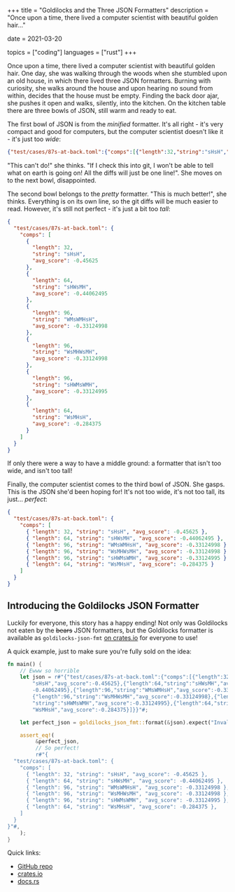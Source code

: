 +++
title = "Goldilocks and the Three JSON Formatters"
description = "Once upon a time, there lived a computer scientist with beautiful golden hair..."

date = 2021-03-20

topics = ["coding"]
languages = ["rust"]
+++

Once upon a time, there lived a computer scientist with beautiful golden hair.  One day, she was
walking through the woods when she stumbled upon an old house, in which there lived three JSON
formatters.  Burning with curiosity, she walks around the house and upon hearing no sound from
within, decides that the house must be empty.  Finding the back door ajar, she pushes it open and
walks, silently, into the kitchen. On the kitchen table there are three bowls of JSON, still warm
and ready to eat.

The first bowl of JSON is from the _minified_ formatter.  It's all right - it's very compact and
good for computers, but the computer scientist doesn't like it - it's just too _wide_:

```json
{"test/cases/87s-at-back.toml":{"comps":[{"length":32,"string":"sHsH","avg_score":-0.45625},{"length":64,"string":"sHWsMH","avg_score":-0.44062495},{"length":96,"string":"WMsWMHsH","avg_score":-0.33124998},{"length":96,"string":"WsMHWsMH","avg_score":-0.33124998},{"length":96,"string":"sHWMsWMH","avg_score":-0.33124995},{"length":64,"string":"WsMHsH","avg_score":-0.284375}]}} "oh look you actually scrolled to the end! That's very nice of you, so here's a star: ⭐"
```

"This can't do!" she thinks.  "If I check this into git, I won't be able to tell what on earth is
going on!  All the diffs will just be one line!".  She moves on to the next bowl, disappointed.

The second bowl belongs to the _pretty_ formatter.  "This is much better!", she thinks.  Everything
is on its own line, so the git diffs will be much easier to read.  However, it's still not perfect
\- it's just a bit too _tall_:

```json
{
  "test/cases/87s-at-back.toml": {
    "comps": [
      {
        "length": 32,
        "string": "sHsH",
        "avg_score": -0.45625
      },
      {
        "length": 64,
        "string": "sHWsMH",
        "avg_score": -0.44062495
      },
      {
        "length": 96,
        "string": "WMsWMHsH",
        "avg_score": -0.33124998
      },
      {
        "length": 96,
        "string": "WsMHWsMH",
        "avg_score": -0.33124998
      },
      {
        "length": 96,
        "string": "sHWMsWMH",
        "avg_score": -0.33124995
      },
      {
        "length": 64,
        "string": "WsMHsH",
        "avg_score": -0.284375
      }
    ]
  }
}
```

If only there were a way to have a middle ground: a formatter that isn't too wide, and isn't too
tall!

Finally, the computer scientist comes to the third bowl of JSON.  She gasps.  This is the JSON
she'd been hoping for!  It's not too wide, it's not too tall, its just... _perfect_:

```json
{
  "test/cases/87s-at-back.toml": {
    "comps": [
      { "length": 32, "string": "sHsH", "avg_score": -0.45625 },
      { "length": 64, "string": "sHWsMH", "avg_score": -0.44062495 },
      { "length": 96, "string": "WMsWMHsH", "avg_score": -0.33124998 },
      { "length": 96, "string": "WsMHWsMH", "avg_score": -0.33124998 },
      { "length": 96, "string": "sHWMsWMH", "avg_score": -0.33124995 },
      { "length": 64, "string": "WsMHsH", "avg_score": -0.284375 }
    ]
  }
}
```

## Introducing the Goldilocks JSON Formatter

Luckily for everyone, this story has a happy ending!  Not only was Goldilocks not eaten by the
~~bears~~ JSON formatters, but the Goldilocks formatter is available as `goldilocks-json-fmt` [on
crates.io](https://crates.io/crates/goldilocks-json-fmt) for everyone to use!

A quick example, just to make sure you're fully sold on the idea:

```rust
fn main() {
    // Ewww so horrible
    let json = r#"{"test/cases/87s-at-back.toml":{"comps":[{"length":32,"string":
        "sHsH","avg_score":-0.45625},{"length":64,"string":"sHWsMH","avg_score":
        -0.44062495},{"length":96,"string":"WMsWMHsH","avg_score":-0.33124998},
        {"length":96,"string":"WsMHWsMH","avg_score":-0.33124998},{"length":96,
        "string":"sHWMsWMH","avg_score":-0.33124995},{"length":64,"string":
        "WsMHsH","avg_score":-0.284375}]}}"#;

    let perfect_json = goldilocks_json_fmt::format(&json).expect("Invalid JSON");

    assert_eq!(
         &perfect_json,
         // So perfect!
         r#"{
  "test/cases/87s-at-back.toml": {
    "comps": [
      { "length": 32, "string": "sHsH", "avg_score": -0.45625 },
      { "length": 64, "string": "sHWsMH", "avg_score": -0.44062495 },
      { "length": 96, "string": "WMsWMHsH", "avg_score": -0.33124998 },
      { "length": 96, "string": "WsMHWsMH", "avg_score": -0.33124998 },
      { "length": 96, "string": "sHWMsWMH", "avg_score": -0.33124995 },
      { "length": 64, "string": "WsMHsH", "avg_score": -0.284375 },
    ]
  }
}"#,
    );
}
```

Quick links:
- [GitHub repo](https://github.com/kneasle/goldilocks-json-fmt)
- [crates.io](https://crates.io/crates/goldilocks-json-fmt)
- [docs.rs](https://docs.rs/goldilocks-json-fmt/)
